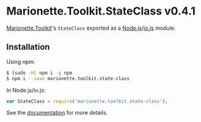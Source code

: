 # Marionette.Toolkit.StateClass v0.4.1

[Marionette.Toolkit](https://github.com/RoundingWellOS/marionette.toolkit)'s `StateClass` exported as a [Node.js](http://nodejs.org/)/[io.js](https://iojs.org/) module.

## Installation

Using npm:

```bash
$ {sudo -H} npm i -g npm
$ npm i --save marionette.toolkit.state-class
```

In Node.js/io.js:

```js
var StateClass = require('marionette.toolkit.state-class');
```

See the [documentation](https://github.com/RoundingWellOS/marionette.toolkit/blob/master/README.md) for more details.
